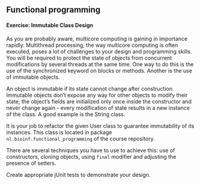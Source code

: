 ## Functional programming

#### Exercise: Immutable Class Design

As you are probably aware, multicore computing is gaining in importance rapidly. Multithread processing, the way
 multicore computing is often executed, poses a lot of challenges to your design and programming skills. 
 You will be required to protect the state of objects from concurrent modifications by several threads 
 at the same time. One way to do this is the use of the synchronized keyword on blocks or methods. 
 Another is the use of immutable objects.  
 
An object is immutable if its state cannot change after construction. Immutable objects don’t expose any
 way for other objects to modify their state; the object’s fields are initialized only once inside the 
 constructor and never change again - every modification of state results in a new instance of the class. 
 A good example is the String class.  

It is your job to refactor the given User class to guarantee immutability of its instances. 
 This class is located in package `nl.bioinf.functional_programming` of the course repository.  
 
 There are several techniques you have to use to achieve this: use of constructors, cloning objects, using 
 `final` modifier and adjusting the presence of setters.

Create appropriate jUnit tests to demonstrate your design.
